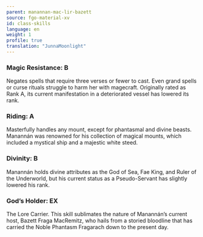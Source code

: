 ```yaml
---
parent: manannan-mac-lir-bazett
source: fgo-material-xv
id: class-skills
language: en
weight: 1
profile: true
translation: "JunnaMoonlight"
---
```


### Magic Resistance: B

Negates spells that require three verses or fewer to cast. Even grand spells or curse rituals struggle to harm her with magecraft. Originally rated as Rank A, its current manifestation in a deteriorated vessel has lowered its rank.

### Riding: A

Masterfully handles any mount, except for phantasmal and divine beasts. Manannán was renowned for his collection of magical mounts, which included a mystical ship and a majestic white steed.

### Divinity: B

Manannán holds divine attributes as the God of Sea, Fae King, and Ruler of the Underworld, but his current status as a Pseudo-Servant has slightly lowered his rank.

### God’s Holder: EX

The Lore Carrier. This skill sublimates the nature of Manannán’s current host, Bazett Fraga MacRemitz, who hails from a storied bloodline that has carried the Noble Phantasm Fragarach down to the present day.
